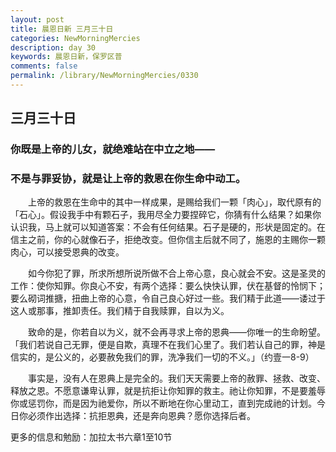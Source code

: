 ```yaml
---
layout: post
title: 晨恩日新 三月三十日
categories: NewMorningMercies
description: day 30
keywords: 晨恩日新，保罗区普
comments: false
permalink: /library/NewMorningMercies/0330
---
```


## 三月三十日

### 你既是上帝的儿女，就绝难站在中立之地——

### 不是与罪妥协，就是让上帝的救恩在你生命中动工。

&emsp;&emsp;上帝的救恩在生命中的其中一样成果，是赐给我们一颗「肉心」，取代原有的「石心」。假设我手中有颗石子，我用尽全力要捏碎它，你猜有什么结果？如果你认识我，马上就可以知道答案：不会有任何结果。石子是硬的，形状是固定的。在信主之前，你的心就像石子，拒绝改变。但你信主后就不同了，施恩的主赐你一颗肉心，可以接受恩典的改变。

&emsp;&emsp;如今你犯了罪，所求所想所说所做不合上帝心意，良心就会不安。这是圣灵的工作：使你知罪。你良心不安，有两个选择：要么快快认罪，伏在基督的怜悯下；要么砌词推搪，扭曲上帝的心意，令自己良心好过一些。我们精于此道——诿过于这人或那事，推卸责任。我们精于自我赎罪，自以为义。

&emsp;&emsp;致命的是，你若自以为义，就不会再寻求上帝的恩典——你唯一的生命盼望。「我们若说自己无罪，便是自欺，真理不在我们心里了。我们若认自己的罪，神是信实的，是公义的，必要赦免我们的罪，洗净我们一切的不义。」（约壹一8-9）

&emsp;&emsp;事实是，没有人在恩典上是完全的。我们天天需要上帝的赦罪、拯救、改变、释放之恩。不愿意谦卑认罪，就是抗拒让你知罪的救主。祂让你知罪，不是要羞辱你或惩罚你，而是因为祂爱你，所以不断地在你心里动工，直到完成祂的计划。今日你必须作出选择：抗拒恩典，还是奔向恩典？愿你选择后者。

更多的信息和勉励：加拉太书六章1至10节